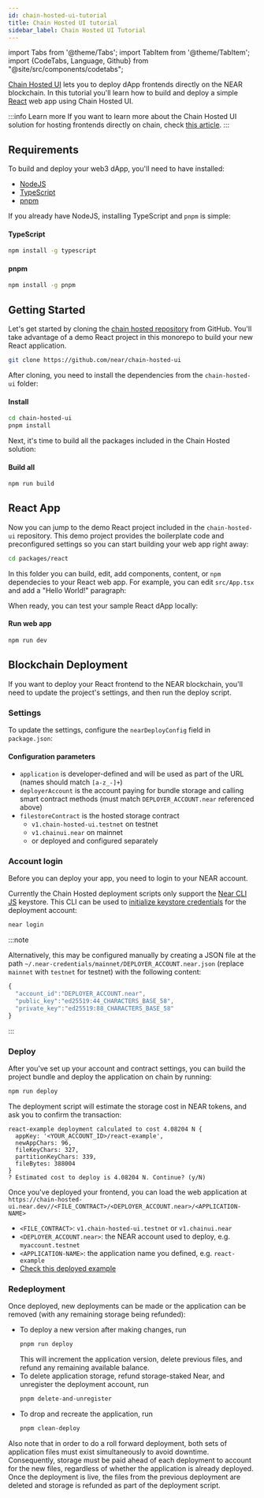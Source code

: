 ```yaml
---
id: chain-hosted-ui-tutorial
title: Chain Hosted UI tutorial
sidebar_label: Chain Hosted UI Tutorial
---
```

import Tabs from '@theme/Tabs';
import TabItem from '@theme/TabItem';
import {CodeTabs, Language, Github} from "@site/src/components/codetabs";

[Chain Hosted UI](chain-ui.md) lets you to deploy dApp frontends directly on the NEAR blockchain.
In this tutorial you'll learn how to build and deploy a simple [React](https://react.dev/) web app using Chain Hosted UI.

:::info Learn more
If you want to learn more about the Chain Hosted UI solution for hosting frontends directly on chain, check [this article](chain-ui.md).
:::

## Requirements

To build and deploy your web3 dApp, you'll need to have installed:

- [NodeJS](https://nodejs.org)
- [TypeScript](https://typescriptlang.org)
- [pnpm](https://pnpm.io/)

If you already have NodeJS, installing TypeScript and `pnpm` is simple:

#### TypeScript

```sh
npm install -g typescript
```

#### pnpm

```sh
npm install -g pnpm
```

## Getting Started

Let's get started by cloning the [chain hosted repository](https://github.com/near/chain-hosted-ui/) from GitHub.
You'll take advantage of a demo React project in this monorepo to build your new React application.

```sh
git clone https://github.com/near/chain-hosted-ui
```

After cloning, you need to install the dependencies from the `chain-hosted-ui` folder:

#### Install

```sh
cd chain-hosted-ui
pnpm install
```

Next, it's time to build all the packages included in the Chain Hosted solution:

#### Build all

```sh
npm run build
```

## React App


Now you can jump to the demo React project included in the `chain-hosted-ui` repository. This demo project provides the boilerplate code and preconfigured settings so you can start building your web app right away:

```sh
cd packages/react
```

In this folder you can build, edit, add components, content, or `npm` dependecies to your React web app.
For example, you can edit `src/App.tsx` and add a "Hello World!" paragraph:

<CodeTabs>
  <TabItem value="App.tsx">
    <Github url="https://github.com/near/chain-hosted-ui/blob/35e3b518e2a1348eb94d85749a12a591616cc64e/packages/react/src/App.tsx" start="16" end="21" language="jsx" />
  </TabItem>
</CodeTabs>


When ready, you can test your sample React dApp locally:

#### Run web app

```sh
npm run dev
```

## Blockchain Deployment

If you want to deploy your React frontend to the NEAR blockchain, you'll need to update the project's settings, and then run the deploy script.

### Settings

To update the settings, configure the `nearDeployConfig` field in `package.json`:

<CodeTabs>
  <TabItem value="package.json">
    <Github url="https://github.com/near/chain-hosted-ui/blob/35e3b518e2a1348eb94d85749a12a591616cc64e/packages/react/package.json" start="42" end="46" language="jsx" />
  </TabItem>
</CodeTabs>

#### Configuration parameters

 - `application` is developer-defined and will be used as part of the URL (names should match `[a-z_-]+`)
 - `deployerAccount` is the account paying for bundle storage and calling smart contract methods (must match `DEPLOYER_ACCOUNT.near` referenced above)
 - `filestoreContract` is the hosted storage contract
   - `v1.chain-hosted-ui.testnet` on testnet
   - `v1.chainui.near` on mainnet
   - or deployed and configured separately

### Account login

Before you can deploy your app, you need to login to your NEAR account.

Currently the Chain Hosted deployment scripts only support the [Near CLI JS](https://github.com/near/near-cli) keystore. This CLI can be used to [initialize keystore credentials](../../4.tools/cli.md#near-login) for the deployment account:

```sh
near login
```

:::note

Alternatively, this may be configured manually by creating a JSON file at the path
`~/.near-credentials/mainnet/DEPLOYER_ACCOUNT.near.json` (replace `mainnet` with `testnet` for testnet) with the
following content:
```js
{
  "account_id":"DEPLOYER_ACCOUNT.near",
  "public_key":"ed25519:44_CHARACTERS_BASE_58",
  "private_key":"ed25519:88_CHARACTERS_BASE_58"
}
```

:::

### Deploy

After you've set up your account and contract settings, you can build the project bundle and deploy the application on chain by running:

```sh
npm run deploy
```

The deployment script will estimate the storage cost in NEAR tokens, and ask you to confirm the transaction:

```
react-example deployment calculated to cost 4.08204 N {
  appKey: '<YOUR_ACCOUNT_ID>/react-example',
  newAppChars: 96,
  fileKeyChars: 327,
  partitionKeyChars: 339,
  fileBytes: 388004
}
? Estimated cost to deploy is 4.08204 N. Continue? (y/N)
```

Once you've deployed your frontend, you can load the web application at `https://chain-hosted-ui.near.dev//<FILE_CONTRACT>/<DEPLOYER_ACCOUNT.near>/<APPLICATION-NAME>`
 - `<FILE_CONTRACT>`: `v1.chain-hosted-ui.testnet` or `v1.chainui.near`
 - `<DEPLOYER_ACCOUNT.near>`: the NEAR account used to deploy, e.g. `myaccount.testnet`
 - `<APPLICATION-NAME>`: the application name you defined, e.g. `react-example`
 - [Check this deployed example](https://chain-hosted-ui.near.dev/v1.chain-hosted-ui.testnet/solops2.testnet/react-example)

### Redeployment

Once deployed, new deployments can be made or the application can be removed (with any remaining storage being refunded):
- To deploy a new version after making changes, run
  ```sh
  pnpm run deploy
  ```
  This will increment the application version, delete previous files, and refund any remaining available balance.
- To delete application storage, refund storage-staked Near, and unregister the deployment account, run
  ```sh
  pnpm delete-and-unregister
  ```
- To drop and recreate the application, run
  ```sh
  pnpm clean-deploy
  ```

Also note that in order to do a roll forward deployment, both sets of application files must exist simultaneously to avoid downtime.
Consequently, storage must be paid ahead of each deployment to account for the new files, regardless
of whether the application is already deployed. Once the deployment is live, the files from the previous deployment are deleted and storage is refunded as part of the deployment script.
